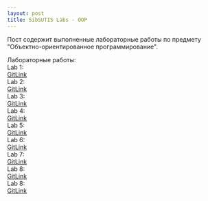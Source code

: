 ```yaml
---
layout: post
title: SibSUTIS Labs - OOP
---
```


Пост содержит выполненные лабораторные работы по предмету "Объектно-ориентированное программирование".  



Лабораторные работы:  
Lab 1:  
[GitLink](https://github.com/tokar-t-m/university_labs/tree/master/OOP/Lab1)  
Lab 2:  
[GitLink](https://github.com/tokar-t-m/university_labs/tree/master/OOP/Lab2)  
Lab 3:  
[GitLink](https://github.com/tokar-t-m/university_labs/tree/master/OOP/Lab3)  
Lab 4:  
[GitLink](https://github.com/tokar-t-m/university_labs/tree/master/OOP/Lab4)  
Lab 5:  
[GitLink](https://github.com/tokar-t-m/university_labs/tree/master/OOP/Lab5)  
Lab 6:  
[GitLink](https://github.com/tokar-t-m/university_labs/tree/master/OOP/Lab6)  
Lab 7:  
[GitLink](https://github.com/tokar-t-m/university_labs/tree/master/OOP/Lab7)  
Lab 8:  
[GitLink](https://github.com/tokar-t-m/university_labs/tree/master/OOP/Lab8)  
Lab 8:  
[GitLink](https://github.com/tokar-t-m/university_labs/tree/master/OOP/Lab9)